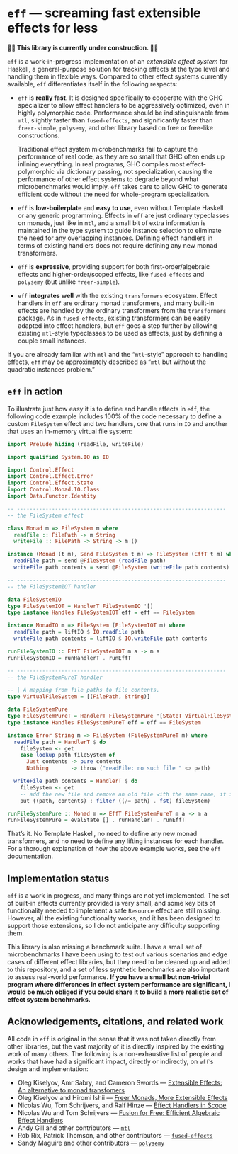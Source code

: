 # `eff` — screaming fast extensible effects for less

**🚧🚧 This library is currently under construction. 🚧🚧**

`eff` is a work-in-progress implementation of an *extensible effect system* for Haskell, a general-purpose solution for tracking effects at the type level and handling them in flexible ways. Compared to other effect systems currently available, `eff` differentiates itself in the following respects:

  - `eff` is **really fast**. It is designed specifically to cooperate with the GHC specializer to allow effect handlers to be aggressively optimized, even in highly polymorphic code. Performance should be indistinguishable from `mtl`, slightly faster than `fused-effects`, and significantly faster than `freer-simple`, `polysemy`, and other library based on free or free-like constructions.

    Traditional effect system microbenchmarks fail to capture the performance of real code, as they are so small that GHC often ends up inlining everything. In real programs, GHC compiles most effect-polymorphic via dictionary passing, not specialization, causing the performance of other effect systems to degrade beyond what microbenchmarks would imply. `eff` takes care to allow GHC to generate efficient code without the need for whole-program specialization.

  - `eff` is **low-boilerplate** and **easy to use**, even without Template Haskell or any generic programming. Effects in `eff` are just ordinary typeclasses on monads, just like in `mtl`, and a small bit of extra information is maintained in the type system to guide instance selection to eliminate the need for any overlapping instances. Defining effect handlers in terms of existing handlers does not require defining any new monad transformers.

  - `eff` is **expressive**, providing support for both first-order/algebraic effects and higher-order/scoped effects, like `fused-effects` and `polysemy` (but unlike `freer-simple`).

  - `eff` **integrates well** with the existing `transformers` ecosystem. Effect handlers in `eff` are ordinary monad transformers, and many built-in effects are handled by the ordinary transformers from the `transformers` package. As in `fused-effects`, existing transformers can be easily adapted into effect handlers, but `eff` goes a step further by allowing existing `mtl`-style typeclasses to be used as effects, just by defining a couple small instances.

If you are already familiar with `mtl` and the “`mtl`-style” approach to handling effects, `eff` may be approximately described as “`mtl` but without the quadratic instances problem.”

## `eff` in action

To illustrate just how easy it is to define and handle effects in `eff`, the following code example includes 100% of the code necessary to define a custom `FileSystem` effect and two handlers, one that runs in `IO` and another that uses an in-memory virtual file system:

```haskell
import Prelude hiding (readFile, writeFile)

import qualified System.IO as IO

import Control.Effect
import Control.Effect.Error
import Control.Effect.State
import Control.Monad.IO.Class
import Data.Functor.Identity

-- ------------------------------------------------------------------
-- the FileSystem effect

class Monad m => FileSystem m where
  readFile :: FilePath -> m String
  writeFile :: FilePath -> String -> m ()

instance (Monad (t m), Send FileSystem t m) => FileSystem (EffT t m) where
  readFile path = send @FileSystem (readFile path)
  writeFile path contents = send @FileSystem (writeFile path contents)

-- ------------------------------------------------------------------
-- the FileSystemIOT handler

data FileSystemIO
type FileSystemIOT = HandlerT FileSystemIO '[]
type instance Handles FileSystemIOT eff = eff == FileSystem

instance MonadIO m => FileSystem (FileSystemIOT m) where
  readFile path = liftIO $ IO.readFile path
  writeFile path contents = liftIO $ IO.writeFile path contents

runFileSystemIO :: EffT FileSystemIOT m a -> m a
runFileSystemIO = runHandlerT . runEffT

-- ------------------------------------------------------------------
-- the FileSystemPureT handler

-- | A mapping from file paths to file contents.
type VirtualFileSystem = [(FilePath, String)]

data FileSystemPure
type FileSystemPureT = HandlerT FileSystemPure '[StateT VirtualFileSystem]
type instance Handles FileSystemPureT eff = eff == FileSystem

instance Error String m => FileSystem (FileSystemPureT m) where
  readFile path = HandlerT $ do
    fileSystem <- get
    case lookup path fileSystem of
      Just contents -> pure contents
      Nothing       -> throw ("readFile: no such file " <> path)

  writeFile path contents = HandlerT $ do
    fileSystem <- get
    -- add the new file and remove an old file with the same name, if it exists
    put ((path, contents) : filter ((/= path) . fst) fileSystem)

runFileSystemPure :: Monad m => EffT FileSystemPureT m a -> m a
runFileSystemPure = evalState [] . runHandlerT . runEffT
```

That’s it. No Template Haskell, no need to define any new monad transformers, and no need to define any lifting instances for each handler. For a thorough explanation of how the above example works, see the `eff` documentation.

## Implementation status

`eff` is a work in progress, and many things are not yet implemented. The set of built-in effects currently provided is very small, and some key bits of functionality needed to implement a safe `Resource` effect are still missing. However, all the existing functionality works, and it has been designed to support those extensions, so I do not anticipate any difficulty supporting them.

This library is also missing a benchmark suite. I have a small set of microbenchmarks I have been using to test out various scenarios and edge cases of different effect libraries, but they need to be cleaned up and added to this repository, and a set of less synthetic benchmarks are also important to assess real-world performance. **If you have a small but non-trivial program where differences in effect system performance are significant, I would be much obliged if you could share it to build a more realistic set of effect system benchmarks.**

## Acknowledgements, citations, and related work

All code in `eff` is original in the sense that it was not taken directly from other libraries, but the vast majority of it is directly inspired by the existing work of many others. The following is a non-exhaustive list of people and works that have had a significant impact, directly or indirectly, on `eff`’s design and implementation:

  - Oleg Kiselyov, Amr Sabry, and Cameron Swords — [Extensible Effects: An alternative to monad transfomers][oleg:exteff]
  - Oleg Kiselyov and Hiromi Ishii — [Freer Monads, More Extensible Effects][oleg:more]
  - Nicolas Wu, Tom Schrijvers, and Ralf Hinze — [Effect Handlers in Scope][wu:scope]
  - Nicolas Wu and Tom Schrijvers — [Fusion for Free: Efficient Algebraic Effect Handlers][schrijvers:fusion]
  - Andy Gill and other contributors — [`mtl`][hackage:mtl]
  - Rob Rix, Patrick Thomson, and other contributors — [`fused-effects`][gh:fused-effects]
  - Sandy Maguire and other contributors — [`polysemy`][gh:polysemy]

[gh:fused-effects]: https://github.com/fused-effects/fused-effects
[gh:polysemy]: https://github.com/polysemy-research/polysemy
[hackage:mtl]: https://hackage.haskell.org/package/mtl
[oleg:exteff]: http://okmij.org/ftp/Haskell/extensible/exteff.pdf
[oleg:more]: http://okmij.org/ftp/Haskell/extensible/more.pdf
[schrijvers:fusion]: https://people.cs.kuleuven.be/~tom.schrijvers/Research/papers/mpc2015.pdf
[wu:scope]: https://www.cs.ox.ac.uk/people/nicolas.wu/papers/Scope.pdf
